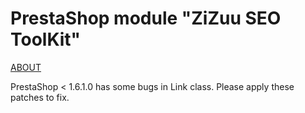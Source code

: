 # PrestaShop module "ZiZuu SEO ToolKit"

[ABOUT](https://github.com/ZiZuu-store/PrestaShop_module-zzSEOtk)

PrestaShop < 1.6.1.0 has some bugs in Link class.
Please apply these patches to fix.
